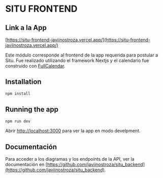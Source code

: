# SITU FRONTEND


## Link a la App

[https://situ-frontend-javiinostroza.vercel.app/](https://situ-frontend-javiinostroza.vercel.app/)

Este módulo corresponde al frontend de la app requerida para postular a Situ. Fue realizado utilizando el framework Nextjs y el calendario fue construido con [FullCalendar](https://fullcalendar.io/).


## Installation

```bash
npm install
```

## Running the app
```bash
npm run dev
```

Abrir [http://localhost:3000](http://localhost:3000) para ver la app en modo develpment.

## Documentación

Para acceder a los diagramas y los endpoints de la API, ver la documentación en [https://github.com/javiinostroza/situ_backend](https://github.com/javiinostroza/situ_backend).




